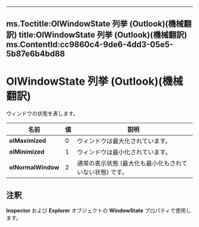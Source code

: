 

---
ms.Toctitle:OlWindowState 列挙 (Outlook)(機械翻訳)
title:OlWindowState 列挙 (Outlook)(機械翻訳)
ms.ContentId:cc9860c4-9de6-4dd3-05e5-5b87e6b4bd88
---
# OlWindowState 列挙 (Outlook)(機械翻訳)




ウィンドウの状態を表します。

|**名前**|**値**|**説明**|
|---|---|---|
|**olMaximized**|0|ウィンドウは最大化されています。|
|**olMinimized**|1|ウィンドウは最小化されています。|
|**olNormalWindow**|2|通常の表示状態 (最大化も最小化もされていない状態) です。|



## 注釈
**Inspector** および **Explorer** オブジェクトの **WindowState** プロパティで使用します。




